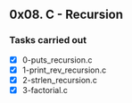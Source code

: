 ## 0x08. C - Recursion
### Tasks carried out
- [x] 0-puts_recursion.c
- [x] 1-print_rev_recursion.c
- [x] 2-strlen_recursion.c
- [x] 3-factorial.c
